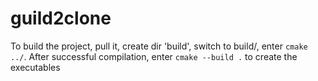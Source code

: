 # guild2clone

To build the project, pull it, create dir 'build', switch to build/, enter `cmake ../`.
After successful compilation, enter `cmake --build .` to create the executables
